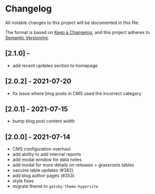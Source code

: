 # Changelog

All notable changes to this project will be documented in this file.

The format is based on [Keep a Changelog](https://keepachangelog.com/en/1.0.0/),
and this project adheres to [Semantic Versioning](https://semver.org/spec/v2.0.0.html).

## [2.1.0] - 

- add recent updates section to homepage

## [2.0.2] - 2021-07-20

- fix issue where blog posts in CMS used the incorrect category

## [2.0.1] - 2021-07-15

- bump blog post content width

## [2.0.0] - 2021-07-14

- CMS configuration overhaul
- add ability to add internal reports
- add modal window for data notes
- add modal for more details on releases + grassroots tables
- vaccine table updates (#382)
- add blog author pages (#353)
- style fixes
- migrate theme to `gatsby-theme-hypersite`
